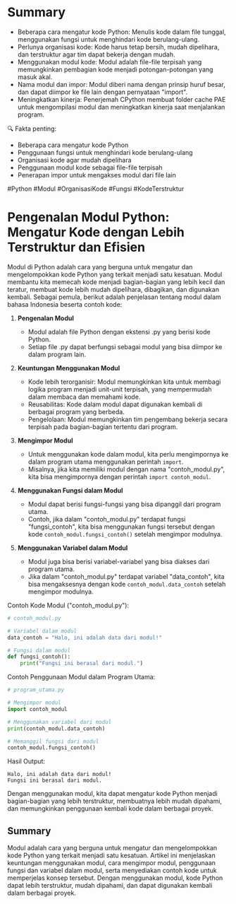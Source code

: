 # Summary

- Beberapa cara mengatur kode Python: Menulis kode dalam file tunggal, menggunakan fungsi untuk menghindari kode berulang-ulang.
- Perlunya organisasi kode: Kode harus tetap bersih, mudah dipelihara, dan terstruktur agar tim dapat bekerja dengan mudah.
- Menggunakan modul kode: Modul adalah file-file terpisah yang memungkinkan pembagian kode menjadi potongan-potongan yang masuk akal.
- Nama modul dan impor: Modul diberi nama dengan prinsip huruf besar, dan dapat diimpor ke file lain dengan pernyataan "import".
- Meningkatkan kinerja: Penerjemah CPython membuat folder cache PAE untuk mengompilasi modul dan meningkatkan kinerja saat menjalankan program.

🔍 Fakta penting:

- Beberapa cara mengatur kode Python
- Penggunaan fungsi untuk menghindari kode berulang-ulang
- Organisasi kode agar mudah dipelihara
- Penggunaan modul kode sebagai file-file terpisah
- Penerapan impor untuk mengakses modul dari file lain

#Python #Modul #OrganisasiKode #Fungsi #KodeTerstruktur
# Pengenalan Modul Python: Mengatur Kode dengan Lebih Terstruktur dan Efisien

Modul di Python adalah cara yang berguna untuk mengatur dan mengelompokkan kode Python yang terkait menjadi satu kesatuan. Modul membantu kita memecah kode menjadi bagian-bagian yang lebih kecil dan teratur, membuat kode lebih mudah dipelihara, dibagikan, dan digunakan kembali. Sebagai pemula, berikut adalah penjelasan tentang modul dalam bahasa Indonesia beserta contoh kode:

1. **Pengenalan Modul**
   - Modul adalah file Python dengan ekstensi .py yang berisi kode Python.
   - Setiap file .py dapat berfungsi sebagai modul yang bisa diimpor ke dalam program lain.

2. **Keuntungan Menggunakan Modul**
   - Kode lebih terorganisir: Modul memungkinkan kita untuk membagi logika program menjadi unit-unit terpisah, yang mempermudah dalam membaca dan memahami kode.
   - Reusabilitas: Kode dalam modul dapat digunakan kembali di berbagai program yang berbeda.
   - Pengelolaan: Modul memungkinkan tim pengembang bekerja secara terpisah pada bagian-bagian tertentu dari program.

3. **Mengimpor Modul**
   - Untuk menggunakan kode dalam modul, kita perlu mengimpornya ke dalam program utama menggunakan perintah `import`.
   - Misalnya, jika kita memiliki modul dengan nama "contoh_modul.py", kita bisa mengimpornya dengan perintah `import contoh_modul`.

4. **Menggunakan Fungsi dalam Modul**
   - Modul dapat berisi fungsi-fungsi yang bisa dipanggil dari program utama.
   - Contoh, jika dalam "contoh_modul.py" terdapat fungsi "fungsi_contoh", kita bisa menggunakan fungsi tersebut dengan kode `contoh_modul.fungsi_contoh()` setelah mengimpor modulnya.

5. **Menggunakan Variabel dalam Modul**
   - Modul juga bisa berisi variabel-variabel yang bisa diakses dari program utama.
   - Jika dalam "contoh_modul.py" terdapat variabel "data_contoh", kita bisa mengaksesnya dengan kode `contoh_modul.data_contoh` setelah mengimpor modulnya.

Contoh Kode Modul ("contoh_modul.py"):
```python
# contoh_modul.py

# Variabel dalam modul
data_contoh = "Halo, ini adalah data dari modul!"

# Fungsi dalam modul
def fungsi_contoh():
    print("Fungsi ini berasal dari modul.")
```

Contoh Penggunaan Modul dalam Program Utama:
```python
# program_utama.py

# Mengimpor modul
import contoh_modul

# Menggunakan variabel dari modul
print(contoh_modul.data_contoh)

# Memanggil fungsi dari modul
contoh_modul.fungsi_contoh()
```

Hasil Output:
```
Halo, ini adalah data dari modul!
Fungsi ini berasal dari modul.
```

Dengan menggunakan modul, kita dapat mengatur kode Python menjadi bagian-bagian yang lebih terstruktur, membuatnya lebih mudah dipahami, dan memungkinkan penggunaan kembali kode dalam berbagai proyek.
## Summary

Modul adalah cara yang berguna untuk mengatur dan mengelompokkan kode Python yang terkait menjadi satu kesatuan. Artikel ini menjelaskan keuntungan menggunakan modul, cara mengimpor modul, penggunaan fungsi dan variabel dalam modul, serta menyediakan contoh kode untuk memperjelas konsep tersebut. Dengan menggunakan modul, kode Python dapat lebih terstruktur, mudah dipahami, dan dapat digunakan kembali dalam berbagai proyek.